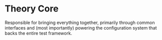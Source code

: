 # Theory Core

Responsible for bringing everything together, primarily through common interfaces and (most importantly) powering the configuration system that backs the entire test framework.
